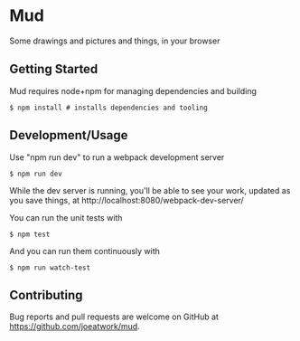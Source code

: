 # Mud

Some drawings and pictures and things, in your browser

## Getting Started

Mud requires node+npm for managing dependencies and building

    $ npm install # installs dependencies and tooling

## Development/Usage

Use "npm run dev" to run a webpack development server

    $ npm run dev

While the dev server is running, you'll be able to see your work, updated as you save things, at http://localhost:8080/webpack-dev-server/

You can run the unit tests with

    $ npm test

And you can run them continuously with

    $ npm run watch-test

## Contributing

Bug reports and pull requests are welcome on GitHub at https://github.com/joeatwork/mud.
